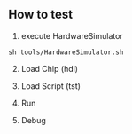 ## How to test

1. execute HardwareSimulator

```
sh tools/HardwareSimulator.sh
```

2. Load Chip (hdl)

3. Load Script (tst)

4. Run

5. Debug
